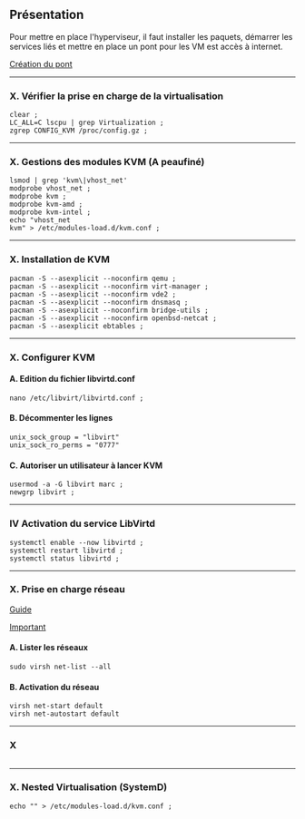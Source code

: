 ## Présentation

Pour mettre en place l'hyperviseur, il faut installer les paquets, démarrer les services liés et mettre en place un pont pour les VM est accès à internet.

[Création du pont](https://github.com/dexter74/Archlinux/blob/main/Documentation/R%C3%A9seau_Ponts.MD)

-----------------------------------------------------------------------------------------------------------------------------------------------
### X. Vérifier la prise en charge de la virtualisation
```
clear ;
LC_ALL=C lscpu | grep Virtualization ;
zgrep CONFIG_KVM /proc/config.gz ;
```

-----------------------------------------------------------------------------------------------------------------------------------------------
### X. Gestions des modules KVM (A peaufiné)

```
lsmod | grep 'kvm\|vhost_net'
modprobe vhost_net ;
modprobe kvm ;
modprobe kvm-amd ;
modprobe kvm-intel ;
echo "vhost_net
kvm" > /etc/modules-load.d/kvm.conf ;
```

-----------------------------------------------------------------------------------------------------------------------------------------------
### X. Installation de KVM
```
pacman -S --asexplicit --noconfirm qemu ;
pacman -S --asexplicit --noconfirm virt-manager ;
pacman -S --asexplicit --noconfirm vde2 ;
pacman -S --asexplicit --noconfirm dnsmasq ;
pacman -S --asexplicit --noconfirm bridge-utils ;
pacman -S --asexplicit --noconfirm openbsd-netcat ;
pacman -S --asexplicit ebtables ;
```

-----------------------------------------------------------------------------------------------------------------------------------------------
### X. Configurer KVM

#### A. Edition du fichier libvirtd.conf
```
nano /etc/libvirt/libvirtd.conf ;
```

#### B. Décommenter les lignes
```
unix_sock_group = "libvirt"
unix_sock_ro_perms = "0777"
```

#### C. Autoriser un utilisateur à lancer KVM
```
usermod -a -G libvirt marc ;
newgrp libvirt ;
```


-----------------------------------------------------------------------------------------------------------------------------------------------
### IV Activation du service LibVirtd
```
systemctl enable --now libvirtd ;
systemctl restart libvirtd ;
systemctl status libvirtd ;
```












-----------------------------------------------------------------------------------------------------------------------------------------------
### X. Prise en charge réseau

[Guide](https://linuxconfig.org/how-to-use-bridged-networking-with-libvirt-and-kvm)

[Important](https://code.lardcave.net/2019/07/20/1/)


#### A. Lister les réseaux
```
sudo virsh net-list --all
```

#### B. Activation du réseau
```
virsh net-start default
virsh net-autostart default
```

-----------------------------------------------------------------------------------------------------------------------------------------------
### X 
```
```




-----------------------------------------------------------------------------------------------------------------------------------------------
### X. Nested Virtualisation (SystemD)
```
echo "" > /etc/modules-load.d/kvm.conf ;
```
